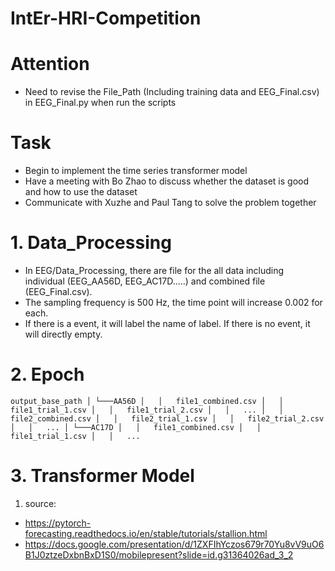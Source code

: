 # IntEr-HRI-Competition

# Attention
- Need to revise the File_Path (Including training data and EEG_Final.csv) in EEG_Final.py when run the scripts

# Task
- Begin to implement the time series transformer model
- Have a meeting with Bo Zhao to discuss whether the dataset is good and how to use the dataset
- Communicate with Xuzhe and Paul Tang to solve the problem together

# 1. Data_Processing
- In EEG/Data_Processing, there are file for the all data including individual (EEG_AA56D, EEG_AC17D.....) and combined file (EEG_Final.csv).
- The sampling frequency is 500 Hz, the time point will increase 0.002 for each.
- If there is a event, it will label the name of label. If there is no event, it will directly empty.

# 2. Epoch
`
output_base_path
│
└───AA56D
│   │   file1_combined.csv
│   │   file1_trial_1.csv
│   │   file1_trial_2.csv
│   │   ...
│   │   file2_combined.csv
│   │   file2_trial_1.csv
│   │   file2_trial_2.csv
│   │   ...
│
└───AC17D
│   │   file1_combined.csv
│   │   file1_trial_1.csv
│   │   ...
`

# 3. Transformer Model
1. source:
- https://pytorch-forecasting.readthedocs.io/en/stable/tutorials/stallion.html
- https://docs.google.com/presentation/d/1ZXFIhYczos679r70Yu8vV9uO6B1J0ztzeDxbnBxD1S0/mobilepresent?slide=id.g31364026ad_3_2

